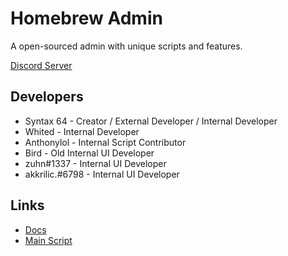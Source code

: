 
# Homebrew Admin

A open-sourced admin with unique scripts and features.

 [Discord Server](https://discord.gg/FtDczuhv4b)

## Developers

- Syntax 64 - Creator / External Developer / Internal Developer
- Whited - Internal Developer
- Anthonylol - Internal Script Contributor 
- Bird - Old Internal UI Developer
- zuhn#1337 - Internal UI Developer
- akkrilic.#6798 - Internal UI Developer

## Links

 - [Docs](https://mgamingpro.github.io/HomebrewAdmin/)
 - [Main Script](https://github.com/mgamingpro/HomebrewAdmin/blob/master/Main)

  
